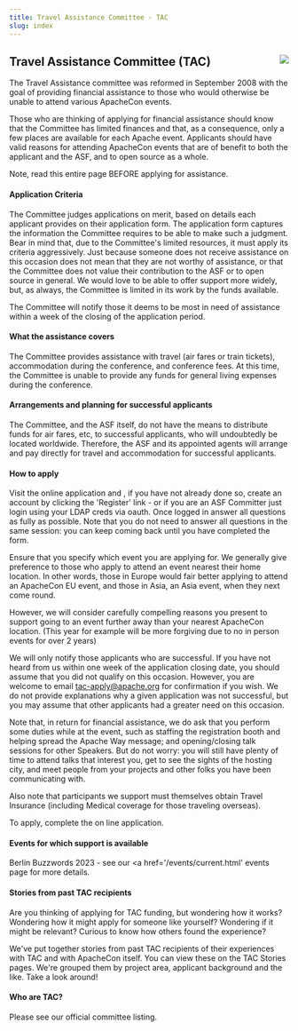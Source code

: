 ```yaml
---
title: Travel Assistance Committee - TAC
slug: index
---
```


<div class="jumbotron">
<a href="https://www.apache.org/events/current-event.html"><img src="https://www.apache.org/events/current-event-125x125.png" style="float: right;"/></a>
<h2>Travel Assistance Committee (TAC)</h2>

The Travel Assistance committee was reformed in September 2008 with the goal of providing financial assistance to those who would otherwise be unable to attend various ApacheCon events.

Those who are thinking of applying for financial assistance should know that the Committee has limited finances and that, as a consequence, only a few places are available for each Apache event. Applicants should have valid reasons for attending ApacheCon events that are of benefit to both the applicant and the ASF, and to open source as a whole.

Note, read this entire page BEFORE applying for assistance.

</div>

<a name="Index-Startingpoints"></a>


<!-- Row 1 -->
<div class="row">
    <div class="col-md-auto">
        <h4>Application Criteria</h4>
        <p>The Committee judges applications on merit, based on details each applicant provides on their application form. The application form captures the information the Committee requires to be able to make such a judgment. Bear in mind that, due to the Committee's limited resources, it must apply its criteria aggressively. Just because someone does not receive assistance on this occasion does not mean that they are not worthy of assistance, or that the Committee does not value their contribution to the ASF or to open source in general. We would love to be able to offer support more widely, but, as always, the Committee is limited in its work by the funds available.

The Committee will notify those it deems to be most in need of assistance within a week of the closing of the application period.</p>
        <h4>What the assistance covers</h4>
        <p>The Committee provides assistance with travel (air fares or train tickets), accommodation during the conference, and conference fees. At this time, the Committee is unable to provide any funds for general living expenses during the conference.</p>
        <h4>Arrangements and planning for successful applicants</h4>
        <p>The Committee, and the ASF itself, do not have the means to distribute funds for air fares, etc, to successful applicants, who will undoubtedly be located worldwide. Therefore, the ASF and its appointed agents will arrange and pay directly for travel and accommodation for successful applicants.</p>
    </div>
    <div class="col-md-auto">
        <h4>How to apply</h4>
        <p>Visit the online application and , if you have not already done so, create an account by clicking the 'Register' link - or if you are an ASF Committer just login using your LDAP creds via oauth. Once logged in answer all questions as fully as possible. Note that you do not need to answer all questions in the same session: you can keep coming back until you have completed the form.

Ensure that you specify which event you are applying for. We generally give preference to those who apply to attend an event nearest their home location. In other words, those in Europe would fair better applying to attend an ApacheCon EU event, and those in Asia, an Asia event, when they next come round.

However, we will consider carefully compelling reasons you present to support going to an event further away than your nearest ApacheCon location. (This year for example will be more forgiving due to no in person events for over 2 years)

We will only notify those applicants who are successful. If you have not heard from us within one week of the application closing date, you should assume that you did not qualify on this occasion. However, you are welcome to email tac-apply@apache.org for confirmation if you wish. We do not provide explanations why a given application was not successful, but you may assume that other applicants had a greater need on this occasion.

Note that, in return for financial assistance, we do ask that you perform some duties while at the event, such as staffing the registration booth and helping spread the Apache Way message; and opening/closing talk sessions for other Speakers. But do not worry: you will still have plenty of time to attend talks that interest you, get to see the sights of the hosting city, and meet people from your projects and other folks you have been communicating with.

Also note that participants we support must themselves obtain Travel Insurance (including Medical coverage for those traveling overseas).

To apply, complete the on line application.</p>
        </div>
        <div class="col-md-auto">
        <h4>Events for which support is available</h4>
            <p>Berlin Buzzwords 2023 - see our <a href='/events/current.html' events page</a> for more details.</p>
          </div>
          <div class="col-md-auto">
          <h4>Stories from past TAC recipients</h4>
          <p>Are you thinking of applying for TAC funding, but wondering how it works? Wondering how it might apply for someone like yourself? Wondering if it might be relevant? Curious to know how others found the experience?

We've put together stories from past TAC recipients of their experiences with TAC and with ApacheCon itself. You can view these on the TAC Stories pages. We're grouped them by project area, applicant background and the like. Take a look around!</p>
        <h4>Who are TAC?</h4>
        <p>Please see our official committee listing.</p>
          </div>
</div>

